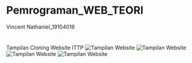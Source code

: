 # Pemrograman_WEB_TEORI
Vincent Nathaniel_19104016
# 
Tampilan Cloning Website ITTP
![Tampilan Website](https://i.ibb.co/6H9TBxH/1.png)
![Tampilan Website](https://i.ibb.co/SnBSzhf/2.png)
![Tampilan Website](https://i.ibb.co/551VBfK/3.png)
![Tampilan Website](https://i.ibb.co/DVvYczd/4.png)
